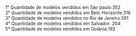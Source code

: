    1° Quantidade de modelos vendidos em São paulo:352
   <br>
   2° Quantidade de modelos vendidos em Belo Horizonte:316
   <br>
   3° Quantidade de modelos vendidos no Rio de Janeiro:291
   <br>
   4° Quantidade de modelos vendidos em Salvador: 204
   <br>
   5° Quantidade de modelos vendidos em Goiânia:193
